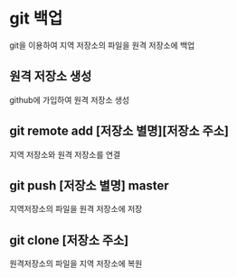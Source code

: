 # git 백업
git을 이용하여 지역 저장소의 파일을 원격 저장소에 백업

## 원격 저장소 생성
github에 가입하여 원격 저장소 생성

## git remote add [저장소 별명][저장소 주소]
지역 저장소와 원격 저장소를 연결

## git push [저장소 별명] master
지역저장소의 파일을 원격 저장소에 저장

## git clone [저장소 주소]
원격저장소의 파일을 지역 저장소에 복원

